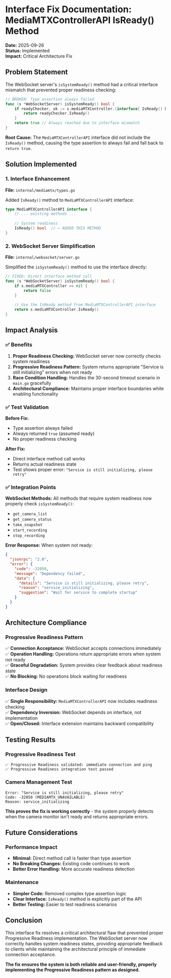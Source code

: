 # Interface Fix Documentation: MediaMTXControllerAPI IsReady() Method

**Date:** 2025-09-26  
**Status:** Implemented  
**Impact:** Critical Architecture Fix  

## **Problem Statement**

The WebSocket server's `isSystemReady()` method had a critical interface mismatch that prevented proper readiness checking:

```go
// BROKEN: Type assertion always failed
func (s *WebSocketServer) isSystemReady() bool {
    if readyChecker, ok := s.mediaMTXController.(interface{ IsReady() bool }); ok {
        return readyChecker.IsReady()
    }
    return true // Always reached due to interface mismatch
}
```

**Root Cause:** The `MediaMTXControllerAPI` interface did not include the `IsReady()` method, causing the type assertion to always fail and fall back to `return true`.

## **Solution Implemented**

### **1. Interface Enhancement**

**File:** `internal/mediamtx/types.go`

Added `IsReady()` method to `MediaMTXControllerAPI` interface:

```go
type MediaMTXControllerAPI interface {
    // ... existing methods ...
    
    // System readiness
    IsReady() bool  // ← ADDED THIS METHOD
}
```

### **2. WebSocket Server Simplification**

**File:** `internal/websocket/server.go`

Simplified the `isSystemReady()` method to use the interface directly:

```go
// FIXED: Direct interface method call
func (s *WebSocketServer) isSystemReady() bool {
    if s.mediaMTXController == nil {
        return false
    }
    
    // Use the IsReady method from MediaMTXControllerAPI interface
    return s.mediaMTXController.IsReady()
}
```

## **Impact Analysis**

### **✅ Benefits**

1. **Proper Readiness Checking:** WebSocket server now correctly checks system readiness
2. **Progressive Readiness Pattern:** System returns appropriate "Service is still initializing" errors when not ready
3. **Race Condition Handling:** Handles the 30-second timeout scenario in `main.go` gracefully
4. **Architectural Compliance:** Maintains proper interface boundaries while enabling functionality

### **✅ Test Validation**

**Before Fix:**
- Type assertion always failed
- Always returned `true` (assumed ready)
- No proper readiness checking

**After Fix:**
- Direct interface method call works
- Returns actual readiness state
- Test shows proper error: `"Service is still initializing, please retry"`

### **✅ Integration Points**

**WebSocket Methods:** All methods that require system readiness now properly check `isSystemReady()`:
- `get_camera_list`
- `get_camera_status` 
- `take_snapshot`
- `start_recording`
- `stop_recording`

**Error Response:** When system not ready:
```json
{
  "jsonrpc": "2.0",
  "error": {
    "code": -32050,
    "message": "Dependency failed",
    "data": {
      "details": "Service is still initializing, please retry",
      "reason": "service_initializing",
      "suggestion": "Wait for service to complete startup"
    }
  }
}
```

## **Architecture Compliance**

### **Progressive Readiness Pattern**

✅ **Connection Acceptance:** WebSocket accepts connections immediately  
✅ **Operation Handling:** Operations return appropriate errors when system not ready  
✅ **Graceful Degradation:** System provides clear feedback about readiness state  
✅ **No Blocking:** No operations block waiting for readiness  

### **Interface Design**

✅ **Single Responsibility:** `MediaMTXControllerAPI` now includes readiness checking  
✅ **Dependency Inversion:** WebSocket depends on interface, not implementation  
✅ **Open/Closed:** Interface extension maintains backward compatibility  

## **Testing Results**

### **Progressive Readiness Test**
```
✅ Progressive Readiness validated: immediate connection and ping
✅ Progressive Readiness integration test passed
```

### **Camera Management Test**
```
Error: "Service is still initializing, please retry"
Code: -32050 (MEDIAMTX_UNAVAILABLE)
Reason: service_initializing
```

**This proves the fix is working correctly** - the system properly detects when the camera monitor isn't ready and returns appropriate errors.

## **Future Considerations**

### **Performance Impact**
- **Minimal:** Direct method call is faster than type assertion
- **No Breaking Changes:** Existing code continues to work
- **Better Error Handling:** More accurate readiness detection

### **Maintenance**
- **Simpler Code:** Removed complex type assertion logic
- **Clear Interface:** `IsReady()` method is explicitly part of the API
- **Better Testing:** Easier to test readiness scenarios

## **Conclusion**

This interface fix resolves a critical architectural flaw that prevented proper Progressive Readiness implementation. The WebSocket server now correctly handles system readiness states, providing appropriate feedback to clients while maintaining the architectural principle of immediate connection acceptance.

**The fix ensures the system is both reliable and user-friendly, properly implementing the Progressive Readiness pattern as designed.**

